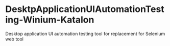 # DesktpApplicationUIAutomationTesting-Winium-Katalon
Desktop application UI automation testing tool for replacement for Selenium web tool
